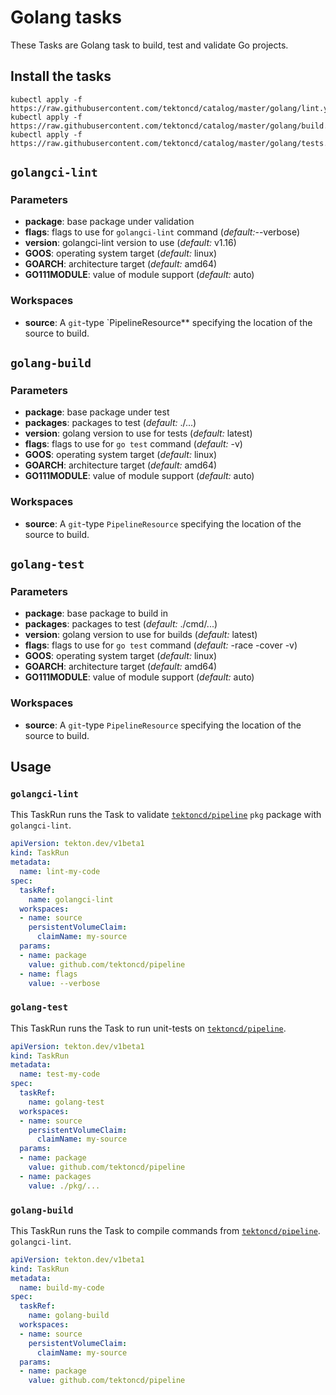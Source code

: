 # Golang tasks

These Tasks are Golang task to build, test and validate Go projects.

## Install the tasks

```
kubectl apply -f https://raw.githubusercontent.com/tektoncd/catalog/master/golang/lint.yaml
kubectl apply -f https://raw.githubusercontent.com/tektoncd/catalog/master/golang/build.yaml
kubectl apply -f https://raw.githubusercontent.com/tektoncd/catalog/master/golang/tests.yaml
```

## `golangci-lint`

### Parameters

* **package**: base package under validation
* **flags**: flags to use for `golangci-lint` command (_default:_--verbose)
* **version**: golangci-lint version to use (_default:_ v1.16)
* **GOOS**: operating system target (_default:_ linux)
* **GOARCH**: architecture target (_default:_ amd64)
* **GO111MODULE**: value of module support (_default:_ auto)

### Workspaces

* **source**: A `git`-type `PipelineResource** specifying the location of the
  source to build.

## `golang-build`

### Parameters

* **package**: base package under test
* **packages**: packages to test (_default:_ ./...)
* **version**: golang version to use for tests (_default:_ latest)
* **flags**: flags to use for `go test` command (_default:_ -v)
* **GOOS**: operating system target (_default:_ linux)
* **GOARCH**: architecture target (_default:_ amd64)
* **GO111MODULE**: value of module support (_default:_ auto)

### Workspaces

* **source**: A `git`-type `PipelineResource` specifying the location of the
  source to build.

## `golang-test`

### Parameters

* **package**: base package to build in
* **packages**: packages to test (_default:_ ./cmd/...)
* **version**: golang version to use for builds (_default:_ latest)
* **flags**: flags to use for `go test` command (_default:_ -race -cover -v)
* **GOOS**: operating system target (_default:_ linux)
* **GOARCH**: architecture target (_default:_ amd64)
* **GO111MODULE**: value of module support (_default:_ auto)

### Workspaces

* **source**: A `git`-type `PipelineResource` specifying the location of the
  source to build.

## Usage

### `golangci-lint`

This TaskRun runs the Task to validate
[`tektoncd/pipeline`](https://github.com/tektoncd/pipeline) `pkg` package with
`golangci-lint`.

```yaml
apiVersion: tekton.dev/v1beta1
kind: TaskRun
metadata:
  name: lint-my-code
spec:
  taskRef:
    name: golangci-lint
  workspaces:
  - name: source
    persistentVolumeClaim:
      claimName: my-source
  params:
  - name: package
    value: github.com/tektoncd/pipeline
  - name: flags
    value: --verbose
```

### `golang-test`

This TaskRun runs the Task to run unit-tests on
[`tektoncd/pipeline`](https://github.com/tektoncd/pipeline).

```yaml
apiVersion: tekton.dev/v1beta1
kind: TaskRun
metadata:
  name: test-my-code
spec:
  taskRef:
    name: golang-test
  workspaces:
  - name: source
    persistentVolumeClaim:
      claimName: my-source
  params:
  - name: package
    value: github.com/tektoncd/pipeline
  - name: packages
    value: ./pkg/...
```

### `golang-build`

This TaskRun runs the Task to compile commands from
[`tektoncd/pipeline`](https://github.com/tektoncd/pipeline).
`golangci-lint`.

```yaml
apiVersion: tekton.dev/v1beta1
kind: TaskRun
metadata:
  name: build-my-code
spec:
  taskRef:
    name: golang-build
  workspaces:
  - name: source
    persistentVolumeClaim:
      claimName: my-source
  params:
  - name: package
    value: github.com/tektoncd/pipeline
```
